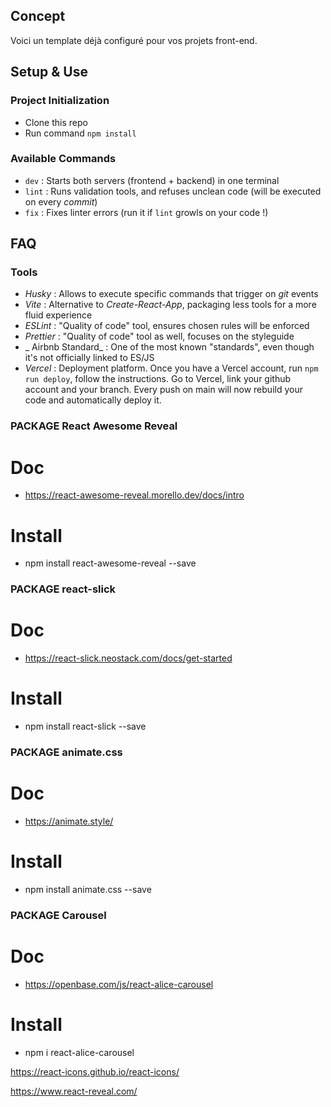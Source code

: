 ## Concept

Voici un template déjà configuré pour vos projets front-end.

## Setup & Use

### Project Initialization

- Clone this repo
- Run command `npm install`

### Available Commands

- `dev` : Starts both servers (frontend + backend) in one terminal
- `lint` : Runs validation tools, and refuses unclean code (will be executed on every _commit_)
- `fix` : Fixes linter errors (run it if `lint` growls on your code !)

## FAQ

### Tools

- _Husky_ : Allows to execute specific commands that trigger on _git_ events
- _Vite_ : Alternative to _Create-React-App_, packaging less tools for a more fluid experience
- _ESLint_ : "Quality of code" tool, ensures chosen rules will be enforced
- _Prettier_ : "Quality of code" tool as well, focuses on the styleguide
- _ Airbnb Standard_ : One of the most known "standards", even though it's not officially linked to ES/JS
- _Vercel_ : Deployment platform. Once you have a Vercel account, run `npm run deploy`, follow the instructions. Go to Vercel, link your github account and your branch. Every push on main will now rebuild your code and automatically deploy it.

### PACKAGE React Awesome Reveal

# Doc

- https://react-awesome-reveal.morello.dev/docs/intro

# Install

- npm install react-awesome-reveal --save

### PACKAGE react-slick

# Doc

- https://react-slick.neostack.com/docs/get-started

# Install

- npm install react-slick --save

### PACKAGE animate.css

# Doc

- https://animate.style/

# Install

- npm install animate.css --save

### PACKAGE Carousel

# Doc

- https://openbase.com/js/react-alice-carousel

# Install

- npm i react-alice-carousel





https://react-icons.github.io/react-icons/

https://www.react-reveal.com/